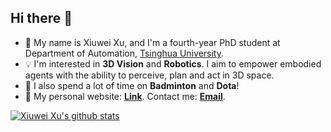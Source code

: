 ## Hi there 👋

+ 💬 My name is Xiuwei Xu, and I'm a fourth-year PhD student at Department of Automation, [Tsinghua University](https://www.tsinghua.edu.cn/en/). 
+ 💡 I'm interested in **3D Vision** and **Robotics**. I aim to empower embodied agents with the ability to perceive, plan and act in 3D space.
+ 🏸️ I also spend a lot of time on **Badminton** and **Dota**!
+ 🌱 My personal website: [**Link**](https://xuxw98.github.io/). Contact me: [**Email**](mailto:xxw21@mails,tsinghua.edu.cn).

[![Xiuwei Xu's github stats](https://github-readme-stats.vercel.app/api?username=xuxw98)](https://github.com/xuxw98/github-readme-stats)
